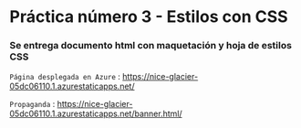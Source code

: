 # Práctica número 3 -  Estilos con CSS
### Se entrega documento html con maquetación y hoja de estilos CSS

`Página desplegada en Azure` : <https://nice-glacier-05dc06110.1.azurestaticapps.net/>

`Propaganda` : <https://nice-glacier-05dc06110.1.azurestaticapps.net/banner.html/>
